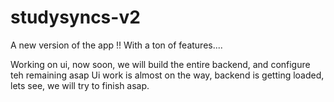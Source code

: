 # studysyncs-v2
A new version of the app !! With a ton of features....

Working on ui, now soon, we will build the entire backend, and configure teh remaining asap
Ui work is almost on the way, backend is getting loaded, lets see, we will try to finish asap.
